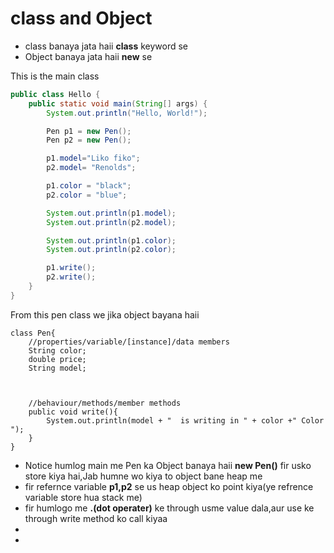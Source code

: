 # class and Object

- class banaya jata haii **class** keyword se
- Object banaya jata haii **new** se

This is the main class

```java
public class Hello {
    public static void main(String[] args) {
        System.out.println("Hello, World!");

        Pen p1 = new Pen();
        Pen p2 = new Pen();

        p1.model="Liko fiko";
        p2.model= "Renolds";

        p1.color = "black";
        p2.color = "blue";

        System.out.println(p1.model);
        System.out.println(p2.model);

        System.out.println(p1.color);
        System.out.println(p2.color);

        p1.write();
        p2.write();
    }
}
```

From this pen class we jika object bayana haii

```
class Pen{
    //properties/variable/[instance]/data members
    String color;
    double price;
    String model;



    //behaviour/methods/member methods
    public void write(){
        System.out.println(model + "  is writing in " + color +" Color  ");
    }
}
```

- Notice humlog main me Pen ka Object banaya haii **new Pen()** fir usko store kiya hai,Jab humne wo kiya to object bane heap me  
- fir refernce variable **p1,p2** se us heap object ko point kiya(ye refrence variable store hua stack me)
- fir humlogo me **.(dot operater)** ke through usme value dala,aur use ke through write method ko call kiyaa
- 
- 



